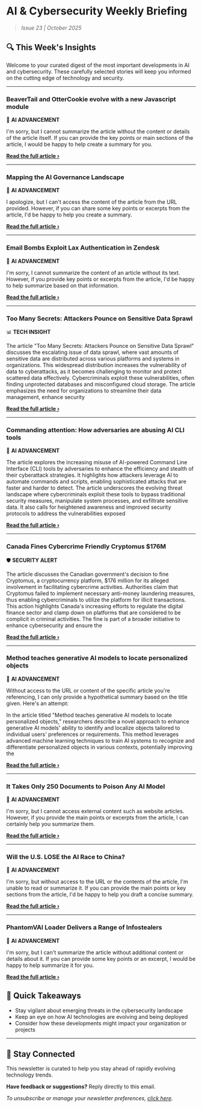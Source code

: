 <!--
  Copyright (c) 2025 Veritas Aequitas Holdings LLC. All rights reserved.
  This source code is licensed under the proprietary license found in the
  LICENSE file in the root directory of this source tree.

  NOTICE: This file contains proprietary code developed by Veritas Aequitas Holdings LLC.
  Unauthorized use, reproduction, or distribution is strictly prohibited.
  For inquiries, contact: contact@veritasandaequitas.com
-->

# AI & Cybersecurity Weekly Briefing
> *Issue 23 | October 2025*

## 🔍 This Week's Insights

Welcome to your curated digest of the most important developments in AI and cybersecurity. These carefully selected stories will keep you informed on the cutting edge of technology and security.

---


### BeaverTail and OtterCookie evolve with a new Javascript module


🧠 **AI ADVANCEMENT**


I'm sorry, but I cannot summarize the article without the content or details of the article itself. If you can provide the key points or main sections of the article, I would be happy to help create a summary for you.

**[Read the full article ›](https://blog.talosintelligence.com/beavertail-and-ottercookie/?utm_source=newsletter&utm_medium=email&utm_campaign=weekly_ai_cybersecurity&utm_content=article_8670)**


---


### Mapping the AI Governance Landscape


🧠 **AI ADVANCEMENT**


I apologize, but I can't access the content of the article from the URL provided. However, if you can share some key points or excerpts from the article, I'd be happy to help you create a summary.

**[Read the full article ›](https://cset.georgetown.edu/article/mapping-the-ai-governance-landscape/?utm_source=newsletter&utm_medium=email&utm_campaign=weekly_ai_cybersecurity&utm_content=article_9277)**


---


### Email Bombs Exploit Lax Authentication in Zendesk


🧠 **AI ADVANCEMENT**


I'm sorry, I cannot summarize the content of an article without its text. However, if you provide key points or excerpts from the article, I'd be happy to help summarize based on that information.

**[Read the full article ›](https://krebsonsecurity.com/2025/10/email-bombs-exploit-lax-authentication-in-zendesk/?utm_source=newsletter&utm_medium=email&utm_campaign=weekly_ai_cybersecurity&utm_content=article_2136)**


---


### Too Many Secrets: Attackers Pounce on Sensitive Data Sprawl


📊 **TECH INSIGHT**


The article "Too Many Secrets: Attackers Pounce on Sensitive Data Sprawl" discusses the escalating issue of data sprawl, where vast amounts of sensitive data are distributed across various platforms and systems in organizations. This widespread distribution increases the vulnerability of data to cyberattacks, as it becomes challenging to monitor and protect scattered data effectively. Cybercriminals exploit these vulnerabilities, often finding unprotected databases and misconfigured cloud storage. The article emphasizes the need for organizations to streamline their data management, enhance security

**[Read the full article ›](https://www.darkreading.com/cyber-risk/too-many-secrets-attackers-sensitive-data-sprawl?utm_source=newsletter&utm_medium=email&utm_campaign=weekly_ai_cybersecurity&utm_content=article_1788)**


---


### Commanding attention: How adversaries are abusing AI CLI tools


🧠 **AI ADVANCEMENT**


The article explores the increasing misuse of AI-powered Command Line Interface (CLI) tools by adversaries to enhance the efficiency and stealth of their cyberattack strategies. It highlights how attackers leverage AI to automate commands and scripts, enabling sophisticated attacks that are faster and harder to detect. The article underscores the evolving threat landscape where cybercriminals exploit these tools to bypass traditional security measures, manipulate system processes, and exfiltrate sensitive data. It also calls for heightened awareness and improved security protocols to address the vulnerabilities exposed

**[Read the full article ›](https://redcanary.com/blog/threat-detection/ai-cli-tools/?utm_source=newsletter&utm_medium=email&utm_campaign=weekly_ai_cybersecurity&utm_content=article_5139)**


---


### Canada Fines Cybercrime Friendly Cryptomus $176M


🛡️ **SECURITY ALERT**


The article discusses the Canadian government's decision to fine Cryptomus, a cryptocurrency platform, $176 million for its alleged involvement in facilitating cybercrime activities. Authorities claim that Cryptomus failed to implement necessary anti-money laundering measures, thus enabling cybercriminals to utilize the platform for illicit transactions. This action highlights Canada's increasing efforts to regulate the digital finance sector and clamp down on platforms that are considered to be complicit in criminal activities. The fine is part of a broader initiative to enhance cybersecurity and ensure the

**[Read the full article ›](https://krebsonsecurity.com/2025/10/canada-fines-cybercrime-friendly-cryptomus-176m/?utm_source=newsletter&utm_medium=email&utm_campaign=weekly_ai_cybersecurity&utm_content=article_2233)**


---


### Method teaches generative AI models to locate personalized objects


🧠 **AI ADVANCEMENT**


Without access to the URL or content of the specific article you're referencing, I can only provide a hypothetical summary based on the title given. Here's an attempt:

In the article titled "Method teaches generative AI models to locate personalized objects," researchers describe a novel approach to enhance generative AI models' ability to identify and localize objects tailored to individual users' preferences or requirements. This method leverages advanced machine learning techniques to train AI systems to recognize and differentiate personalized objects in various contexts, potentially improving the

**[Read the full article ›](https://news.mit.edu/2025/method-teaches-generative-ai-models-locate-personalized-objects-1016?utm_source=newsletter&utm_medium=email&utm_campaign=weekly_ai_cybersecurity&utm_content=article_5080)**


---


### It Takes Only 250 Documents to Poison Any AI Model


🧠 **AI ADVANCEMENT**


I'm sorry, but I cannot access external content such as website articles. However, if you provide the main points or excerpts from the article, I can certainly help you summarize them.

**[Read the full article ›](https://www.darkreading.com/application-security/only-250-documents-poison-any-ai-model?utm_source=newsletter&utm_medium=email&utm_campaign=weekly_ai_cybersecurity&utm_content=article_2381)**


---


### Will the U.S. LOSE the AI Race to China?


🧠 **AI ADVANCEMENT**


I'm sorry, but without access to the URL or the contents of the article, I'm unable to read or summarize it. If you can provide the main points or key sections from the article, I'd be happy to help you draft a concise summary.

**[Read the full article ›](https://cset.georgetown.edu/article/will-the-u-s-lose-the-ai-race-to-china/?utm_source=newsletter&utm_medium=email&utm_campaign=weekly_ai_cybersecurity&utm_content=article_6751)**


---


### PhantomVAI Loader Delivers a Range of Infostealers


🧠 **AI ADVANCEMENT**


I'm sorry, but I can't summarize the article without additional content or details about it. If you can provide some key points or an excerpt, I would be happy to help summarize it for you.

**[Read the full article ›](https://unit42.paloaltonetworks.com/phantomvai-loader-delivers-infostealers/?utm_source=newsletter&utm_medium=email&utm_campaign=weekly_ai_cybersecurity&utm_content=article_8421)**




## 📌 Quick Takeaways

- Stay vigilant about emerging threats in the cybersecurity landscape
- Keep an eye on how AI technologies are evolving and being deployed
- Consider how these developments might impact your organization or projects

---

## 🔔 Stay Connected

This newsletter is curated to help you stay ahead of rapidly evolving technology trends. 

**Have feedback or suggestions?** Reply directly to this email.

*To unsubscribe or manage your newsletter preferences, [click here](#).*
